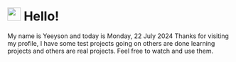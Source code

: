  <h1>
    <img src="https://emojis.slackmojis.com/emojis/images/1643510097/45343/hi.gif?1643510097" width="30"/> 
    Hello!
 </h1>
 <p>
    My name is Yeeyson and today is Monday, 22 July 2024
    Thanks for visiting my profile, I have some test projects going on others are done learning projects and others are real projects.
    Feel free to watch and use them.
 </p>
